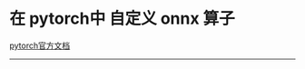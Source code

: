 # 在 pytorch中 自定义 onnx 算子

[pytorch官方文档](https://pytorch.org/docs/2.3/onnx_torchscript.html#)

---



